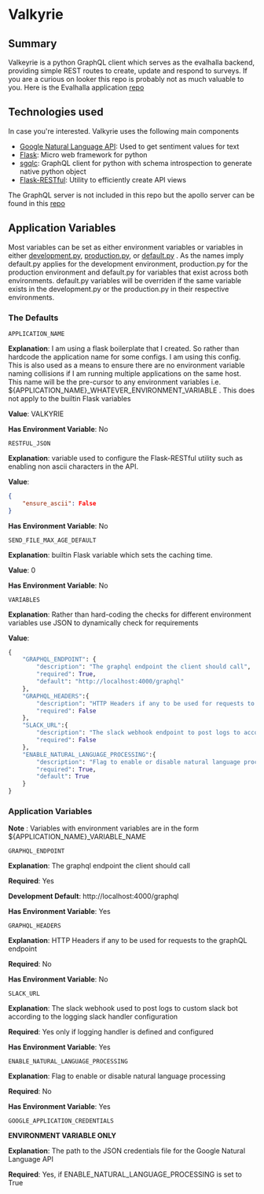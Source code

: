 # Valkyrie 

## Summary

Valkeyrie is a python GraphQL client which serves as the evalhalla backend, providing simple REST routes to create, update and respond to surveys. If you are a curious on looker this repo is probably not as much valuable to you. Here is the Evalhalla application [repo](https://github.com/DIS-SIN/Evalhalla.git)

## Technologies used

In case you're interested. Valkyrie uses the following main components

- [Google Natural Language API](https://cloud.google.com/natural-language/docs/quickstarts): Used to get sentiment values for text
- [Flask](https://flask.palletsprojects.com/en/1.1.x/): Micro web framework for python
- [sgqlc](https://github.com/profusion/sgqlc): GraphQL client for python with schema introspection to generate native python object
- [Flask-RESTful](https://flask-restful.readthedocs.io/en/latest/): Utility to efficiently create API views

The GraphQL server is not included in this repo but the apollo server can be found in this [repo](https://github.com/DIS-SIN/Gungnir)

## Application Variables

Most variables can be set as either environment variables or variables in either [development.py](/src/config/development.py), [production.py](/src/config/production.py), or [default.py](/src/config/default.py) . As the names imply default.py applies for the development environment, production.py for the production environment and default.py for variables that exist across both environments. default.py variables will be overriden if the same variable exists in the development.py or the production.py in their respective environments.


### The Defaults


```APPLICATION_NAME```


**Explanation**: I am using a flask boilerplate that I created. So rather than hardcode the application name for some configs. I am using this config. This is also used as a means to ensure there are no environment variable naming collisions if I am running multiple applications on the same host. This name will be the pre-cursor to any environment variables i.e. ${APPLICATION_NAME}_WHATEVER_ENVIRONMENT_VARIABLE . This does not apply to the builtin Flask variables

**Value**: VALKYRIE

**Has Environment Variable**: No 

```RESTFUL_JSON```

**Explanation**: variable used to configure the Flask-RESTful utility such as enabling non ascii characters in the API.

**Value**: 
```json 
{
    "ensure_ascii": False
}
```

**Has Environment Variable**: No

```SEND_FILE_MAX_AGE_DEFAULT```

**Explanation**: builtin Flask variable which sets the caching time. 

**Value**: 0

**Has Environment Variable**: No


```VARIABLES```

**Explanation**: Rather than hard-coding the checks for different environment variables use JSON to dynamically check for requirements

**Value**:

```python
{
    "GRAPHQL_ENDPOINT": {
        "description": "The graphql endpoint the client should call",
        "required": True,
        "default": "http://localhost:4000/graphql"
    },
    "GRAPHQL_HEADERS":{
        "description": "HTTP Headers if any to be used for requests to the graphQL endpoint",
        "required": False
    },
    "SLACK_URL":{
        "description": "The slack webhook endpoint to post logs to according to configuration",
        "required": False
    },
    "ENABLE_NATURAL_LANGUAGE_PROCESSING":{
        "description": "Flag to enable or disable natural language processing",
        "required": True,
        "default": True 
    }
}
```


### Application Variables


**Note** : Variables with environment variables are in the form ${APPLICATION_NAME}_VARIABLE_NAME


```GRAPHQL_ENDPOINT```

**Explanation**: The graphql endpoint the client should call

**Required**: Yes

**Development Default**: http://localhost:4000/graphql

**Has Environment Variable**: Yes

```GRAPHQL_HEADERS```

**Explanation**: HTTP Headers if any to be used for requests to the graphQL endpoint

**Required**: No

**Has Environment Variable**: No

```SLACK_URL```

**Explanation**: The slack webhook used to post logs to custom slack bot according to the logging slack handler configuration

**Required**: Yes only if logging handler is defined and configured

**Has Environment Variable**: Yes

```ENABLE_NATURAL_LANGUAGE_PROCESSING```

**Explanation**: Flag to enable or disable natural language processing

**Required**: No

**Has Environment Variable**: Yes

```GOOGLE_APPLICATION_CREDENTIALS```

**ENVIRONMENT VARIABLE ONLY**

**Explanation**: The path to the JSON credentials file for the Google Natural Language API

**Required**: Yes, if ENABLE_NATURAL_LANGUAGE_PROCESSING is set to True





